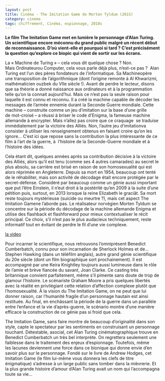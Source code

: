 ```yaml
---
layout: post
title: Cinéma - The Imitation Game de Morten Tyldum (2015)
category: cinema
tags: chiffrement, Cinéma, espionnage, 2010s
---
```

**Le film The Imitation Game met en lumière le personnage d’Alan Turing. Un scientifique encore méconnu du grand public malgré un récent début de reconnaissance. D’où vient-elle et pourquoi si tard ? C’est précisément la question qu’explore ce biopic qui vient de sortir sur les écrans.**

La « Machine de Turing » – cela vous dit quelque chose ? Non. Mais Ordinateurou Computer, cela vous parle déjà plus, n’est-ce pas ?  Alan Turing est l’un des pères fondateurs de l’informatique. Sa Machineopère une transposition de l’algorithmique (dont l’origine remonte à Al Khwarizmi, mathématicien ouzbek du VIIe siècle !). Avant de perdre le lecteur, disons que sa théorie a donné naissance aux ordinateurs et à la programmation telle qu’on la connait aujourd’hui. Mais ce n’est pas la seule raison pour laquelle il est connu et reconnu. Il a créé la machine capable de décoder les messages de l’armée ennemie durant la Seconde Guerre mondiale. Cette machine – construite comme un jeu d’imitation sur la base d’une grille de mot-croisé – a réussi à briser le code d’Enigma, la fameuse machine allemande à encrypter. Mais n’allez pas croire que ce craquage  se traduise immédiatement par la victoire des Alliés. Non, l’autre jeu d’imitationva consister à utiliser les renseignement obtenus en faisant croire qu’on les ignore… C’est ici que repose sans la contribution la plus intéressante de ce film à l’art de la guerre, à  l’histoire de la Seconde-Guerre mondiale et à l’histoire des idées.

Cela étant dit, quelques années après sa contribution décisive à la victoire des Alliés, alors qu’il est tenu (comme ses 4 autres camarades) au secret le plus absolu, sa carrière est brisé en raison de son homosexualité qui est alors réprimée en Angleterre. Depuis sa mort en 1954, beaucoup ont tenté de le réhabiliter, mais son activité de décodage était encore protégée par le secret-défense. Considéré par beaucoup comme un génie aussi important que put l’être Einstein, il n’eut droit à la postérité qu’en 2009 à la suite d’une pétition puis, surtout, en 2013 lorsque la reine Elizabeth le graciât. Sa mort reste toujours mystérieuse (suicide ou meurtre ?), mais cet aspect The Imitation Gamene l’aborde pas. Le réalisateur norvégien Morten Tyldum se concentre sur la période du décodage de la machine allemande Enigma et utilise des flashback et flashforward pour mieux contextualiser le récit principal. Ce choix, s’il n’est pas le plus audacieux techniquement, reste informatif tout en évitant de perdre le fil d’une vie complexe.

[la video](https://www.youtube.com/watch?v=S5CjKEFb-sM)

Pour incarner le scientifique, nous retrouvons l’omniprésent Benedict Cumberbatch, connu pour son incarnation de Sherlock Holmes et de… Stephen Hawking (dans un téléfilm anglais), autre grand génie scientifique du 20e siècle (dont un film biographique sort prochainement). Il est accompagné par une Keira Knightley toujours aussi lumineuse dans le rôle de l’amie et brève fiancée du savant, Joan Clarke. Ce casting très britannique convient parfaitement, même s’il pimente sans doute de trop de glamour l’histoire. Le scénariste Graham Moore a pris quelques libertés avec la réalité en privilégiant cette relation d’affection complexe plutôt que l’homosexualité. À la vision du The Imitation Game, on ne peut que lui donner raison, car l’humanité fragile d’un personnage hautain est ainsi restituée. Au final, en enchâssant la période de la guerre dans un parallèle entre l’enfance et la vie d’après-guerre, le scénario montre d’une manière efficace la construction de ce génie pas si froid que cela.

The Imitation Game, sans faire montre de beaucoup d’originalité dans son style, capte le spectateur par les sentiments en construisant un personnage touchant. Détestable, asocial, cet Alan Turing cinématographique trouve en Benedict Cumberbatch un très bel interprète. On regrettera seulement une faiblesse dans le traitement des enjeux d’espionnage. Toutefois, même les lacunes deviennent une force dans ce bionique qui donne envie d’en savoir plus sur le personnage. Fondé sur le livre de Andrew Hodges, cet Imitation Game (le film lui-même vous donnera les clefs de titre énigmatique) s’adresse à un large public sans tomber dans la mièvrerie. Et la plus grande histoire d’amour d’Alan Turing avait un nom qui l’accompagna toute sa vie…


